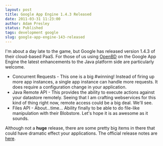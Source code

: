 ```yaml
---
layout: post
title: Google App Engine 1.4.3 Released
date: 2011-03-31 11:23:00
author: Adam Presley
status: Published
tags: development google
slug: google-app-engine-143-released
---
```

I'm about a day late to the game, but Google has released version 1.4.3
of their cloud-based PaaS. For those of us using [OpenBD](http://openbd.org) on the
Google App Engine the latest enhancements to the Java platform side are
particularly welcome.

* Concurrent Requests - This one is a big #winning! Instead of firing up more app instances, a single app instance can handle more requests. It does require a configuration change in your application.
* Java Remote API - This provides the ability to execute actions against your datastore remotely. Seeing that I am crafting webservices for this kind of thing right now, remote access could be a big deal. We'll see.
* Files API - About...time... Ability finally to be able to do file-like manipulation with their Blobstore. Let's hope it is as awesome as it sounds.

Although not a **huge** release, there are some pretty big items in
there that could have dramatic effect your applications. The official
release notes are [here](http://googleappengine.blogspot.com/2011/03/announcing-app-engine-143-release_30.html).
